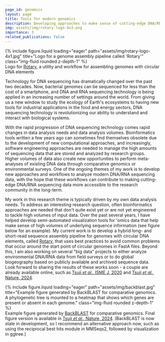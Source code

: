 ```yaml
---
page_id: genomics
layout: page
title: Tools for modern genomics
description: Developing approaches to make sense of cutting-edge DNA/RNA sequencing data
img: assets/img/rotary-logo-4x3.png
importance: 3
related_publications: false
---
```


<div class="row">
    <div class="col-sm mt-3 mt-md-0">
        {% include figure.liquid loading="eager" path="assets/img/rotary-logo-4x1.jpg" title="Logo for a genome assembly pipeline called 'Rotary'" class="img-fluid rounded z-depth-1" %}
    </div>
</div>
<div class="caption">
    Logo for <a href="http://github.com/rotary-genomics/rotary/">Rotary</a>, a utility and workflow for assembling genomes with circular DNA elements
</div>

Technology for DNA sequencing has dramatically changed over the past two decades. Now, bacterial genomes can be sequenced
for less than the cost of a smartphone, and DNA and RNA sequencing technology is being applied in an increasing number of
settings around the world. From giving us a new window to study the ecology of Earth's ecosystems to having new tools for
industrial applications in the food and energy sectors, DNA sequencing technology is revolutionizing our ability to
understand and interact with biological systems.

With the rapid progression of DNA sequencing technology comes rapid changes in data analysis needs and data analysis
volumes. Bioinformatics tools written a few years ago can sometimes find themselves obsolete due to the development of new
computational approaches, and increasingly, software engineering approaches are needed to manage the high amounts of
sequencing data that are stored and analyzed by research groups. Higher volumes of data also create new opportunities to
perform meta-analyses of existing DNA data through comparative genomics or environmental surveys. One of the ongoing themes
of my work is to develop new approaches and workflows to analyze modern DNA/RNA sequencing data, with the hope that these
workflows can contribute to making cutting-edge DNA/RNA sequencing data more accessible to the research community in
the long-term.

My work in this research theme is typically driven by my own data analysis needs. To address an interesting research
question, often bioinformatics approaches are needed that don't quite exist yet or are not yet engineered to tackle
high volumes of input data. Over the past several years, I have helped develop semi-automated visualization tools for
'omics data that help make sense of high volumes of underlying sequence information (see figure below for an example).
My current work is to develop a hybrid long- and short-read sequence assembly pipeline for genomes with circular DNA
elements, called <a href="http://github.com/rotary-genomics/rotary/">Rotary</a>, that uses best practices to avoid
common problems that occur around the start point of circular genomes in FastA files. Beyond this, I am also working on
several "big data" projects to either analyze environmental DNA/RNA data from field surveys or to do global biogeography
based on publicly available and archived sequence data. Look forward to sharing the results of these works soon - a
couple are already available online, such as <a href='https://doi.org/10.1038/s41396-020-0725-0'>Tsuji <i>et al.</i>, ISME J, 2020</a>
and <a href='https://doi.org/10.1038/s41586-024-07180-y'>Tsuji <i>et al.</i>, Nature, 2024</a>.

<div class="row">
    <div class="col-sm mt-3 mt-md-0">
        {% include figure.liquid loading="eager" path="assets/img/backblast.jpg" title="Example figure generated by BackBLAST for comparative genomics. A phylogenetic tree is mounted to a heatmap that shows which genes are present or absent in each genome." class="img-fluid rounded z-depth-1" %}
    </div>
</div>
<div class="caption">
    Example figure generated by <a href="https://github.com/LeeBergstrand/BackBLAST_Reciprocal_BLAST/tree/develop">BackBLAST</a> for comparative genomics. Final figure version is available in <a href='https://doi.org/10.1038/s41586-024-07180-y'>Tsuji <i>et al.</i>, Nature, 2024</a>. (BackBLAST is now stale in development, so I recommend an alternative approach now, such as using the reciprocal best hits module in MMSeqs2, followed by visualization in ggtree.) 
</div>

